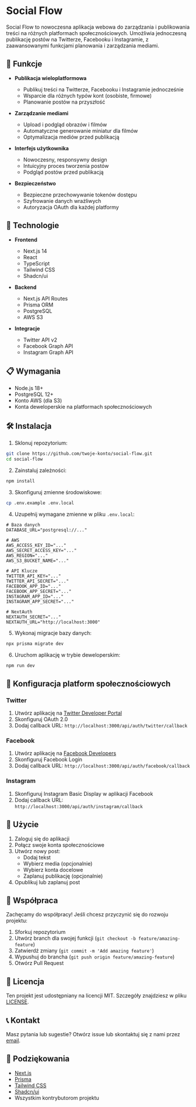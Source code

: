 # Social Flow

Social Flow to nowoczesna aplikacja webowa do zarządzania i publikowania treści na różnych platformach społecznościowych. Umożliwia jednoczesną publikację postów na Twitterze, Facebooku i Instagramie, z zaawansowanymi funkcjami planowania i zarządzania mediami.

## 🌟 Funkcje

- **Publikacja wieloplatformowa**

  - Publikuj treści na Twitterze, Facebooku i Instagramie jednocześnie
  - Wsparcie dla różnych typów kont (osobiste, firmowe)
  - Planowanie postów na przyszłość

- **Zarządzanie mediami**

  - Upload i podgląd obrazów i filmów
  - Automatyczne generowanie miniatur dla filmów
  - Optymalizacja mediów przed publikacją

- **Interfejs użytkownika**

  - Nowoczesny, responsywny design
  - Intuicyjny proces tworzenia postów
  - Podgląd postów przed publikacją

- **Bezpieczeństwo**
  - Bezpieczne przechowywanie tokenów dostępu
  - Szyfrowanie danych wrażliwych
  - Autoryzacja OAuth dla każdej platformy

## 🚀 Technologie

- **Frontend**

  - Next.js 14
  - React
  - TypeScript
  - Tailwind CSS
  - Shadcn/ui

- **Backend**

  - Next.js API Routes
  - Prisma ORM
  - PostgreSQL
  - AWS S3

- **Integracje**
  - Twitter API v2
  - Facebook Graph API
  - Instagram Graph API

## 📋 Wymagania

- Node.js 18+
- PostgreSQL 12+
- Konto AWS (dla S3)
- Konta deweloperskie na platformach społecznościowych

## 🛠️ Instalacja

1. Sklonuj repozytorium:

```bash
git clone https://github.com/twoje-konto/social-flow.git
cd social-flow
```

2. Zainstaluj zależności:

```bash
npm install
```

3. Skonfiguruj zmienne środowiskowe:

```bash
cp .env.example .env.local
```

4. Uzupełnij wymagane zmienne w pliku `.env.local`:

```env
# Baza danych
DATABASE_URL="postgresql://..."

# AWS
AWS_ACCESS_KEY_ID="..."
AWS_SECRET_ACCESS_KEY="..."
AWS_REGION="..."
AWS_S3_BUCKET_NAME="..."

# API Klucze
TWITTER_API_KEY="..."
TWITTER_API_SECRET="..."
FACEBOOK_APP_ID="..."
FACEBOOK_APP_SECRET="..."
INSTAGRAM_APP_ID="..."
INSTAGRAM_APP_SECRET="..."

# NextAuth
NEXTAUTH_SECRET="..."
NEXTAUTH_URL="http://localhost:3000"
```

5. Wykonaj migracje bazy danych:

```bash
npx prisma migrate dev
```

6. Uruchom aplikację w trybie deweloperskim:

```bash
npm run dev
```

## 🔧 Konfiguracja platform społecznościowych

### Twitter

1. Utwórz aplikację na [Twitter Developer Portal](https://developer.twitter.com)
2. Skonfiguruj OAuth 2.0
3. Dodaj callback URL: `http://localhost:3000/api/auth/twitter/callback`

### Facebook

1. Utwórz aplikację na [Facebook Developers](https://developers.facebook.com)
2. Skonfiguruj Facebook Login
3. Dodaj callback URL: `http://localhost:3000/api/auth/facebook/callback`

### Instagram

1. Skonfiguruj Instagram Basic Display w aplikacji Facebook
2. Dodaj callback URL: `http://localhost:3000/api/auth/instagram/callback`

## 📝 Użycie

1. Zaloguj się do aplikacji
2. Połącz swoje konta społecznościowe
3. Utwórz nowy post:
   - Dodaj tekst
   - Wybierz media (opcjonalnie)
   - Wybierz konta docelowe
   - Zaplanuj publikację (opcjonalnie)
4. Opublikuj lub zaplanuj post

## 🤝 Współpraca

Zachęcamy do współpracy! Jeśli chcesz przyczynić się do rozwoju projektu:

1. Sforkuj repozytorium
2. Utwórz branch dla swojej funkcji (`git checkout -b feature/amazing-feature`)
3. Zatwierdź zmiany (`git commit -m 'Add amazing feature'`)
4. Wypushuj do brancha (`git push origin feature/amazing-feature`)
5. Otwórz Pull Request

## 📄 Licencja

Ten projekt jest udostępniany na licencji MIT. Szczegóły znajdziesz w pliku [LICENSE](LICENSE).

## 📞 Kontakt

Masz pytania lub sugestie? Otwórz issue lub skontaktuj się z nami przez [email](mailto:twoj@email.com).

## 🙏 Podziękowania

- [Next.js](https://nextjs.org)
- [Prisma](https://prisma.io)
- [Tailwind CSS](https://tailwindcss.com)
- [Shadcn/ui](https://ui.shadcn.com)
- Wszystkim kontrybutorom projektu
